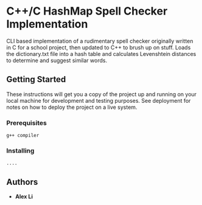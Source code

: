 # C++/C HashMap Spell Checker Implementation

CLI based implementation of a rudimentary spell checker originally written in C for a school project, then updated to C++ to brush up on stuff. Loads the dictionary.txt file into a hash table and calculates Levenshtein distances to determine and suggest similar words.

## Getting Started

These instructions will get you a copy of the project up and running on your local machine for development and testing purposes. See deployment for notes on how to deploy the project on a live system.

### Prerequisites

```
g++ compiler
```

### Installing

```
....
```
## Authors

* **Alex Li**